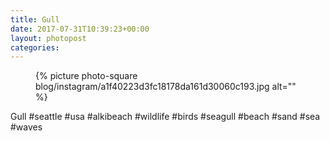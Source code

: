 ```yaml
---
title: Gull
date: 2017-07-31T10:39:23+00:00
layout: photopost
categories:
---
```


<figure class="photo photo--square">
  {% picture photo-square blog/instagram/a1f40223d3fc18178da161d30060c193.jpg alt="" %}
</figure>

Gull
#seattle #usa #alkibeach #wildlife #birds #seagull #beach #sand #sea #waves
